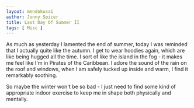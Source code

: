 ```yaml
---
layout: mendokusai
author: Jonny Spicer
title: Last Day Of Summer II
tags: [ Misc ]
---
```

As much as yesterday I lamented the end of summer, today I was reminded that I actually quite like the autumn. I get to wear hoodies again, which are like being hugged all the time.
I sort of like the island in the fog - it makes me feel like I'm in Pirates of the Caribbean. I adore the sound of the rain on the roof and windows, when I am safely tucked up inside
and warm, I find it remarkably soothing.

So maybe the winter won't be so bad - I just need to find some kind of appropriate indoor exercise to keep me in shape both physically and mentally.
